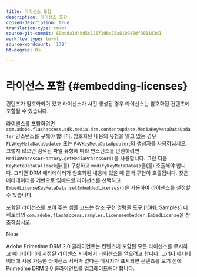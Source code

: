 ```yaml
---
title: 라이선스 포함
description: 라이선스 포함
copied-description: true
translation-type: tm+mt
source-git-commit: 89bdda1d4bd5c126f19ba75a819942df901183d1
workflow-type: tm+mt
source-wordcount: '179'
ht-degree: 0%

---
```



# 라이선스 포함 {#embedding-licenses}

컨텐츠가 암호화되어 있고 라이선스가 사전 생성된 경우 라이선스는 암호화된 컨텐츠에 포함될 수 있습니다.

라이센스를 포함하려면 `com.adobe.flashaccess.sdk.media.drm.contentupdate.MediaKeyMetaDataUpdater` 인스턴스를 구해야 합니다. 암호화된 내용의 유형을 알고 있는 경우 `FLVKeyMetaDataUpdater` 또는 `F4VKeyMetaDataUpdater`;의 생성자를 사용하십시오.그렇지 않으면 검색된 파일 유형에 따라 인스턴스를 반환하려면 `MediaProcessorFactory.getMediaProcessor()`를 사용합니다. 그런 다음 `KeyMetaDataCallback`을(를) 구성하고 `modifyKeyMetaData()`을(를) 호출해야 합니다. 그러면 DRM 메타데이터가 암호화된 내용에 있을 때 콜백 구현이 호출됩니다. 찾은 메타데이터를 기반으로 임베드할 라이선스를 선택하고 `EmbedLicenseKeyMetaData.setEmbeddedLicenses()`을 사용하여 라이센스를 설정할 수 있습니다.

포함된 라이선스를 보여 주는 샘플 코드는 참조 구현 명령줄 도구 [!DNL Samples] 디렉토리의 `com.adobe.flashaccess.samples.licenseembedder.EmbedLicense`을 참조하십시오.

>[!NOTE]
>
>Adobe Primetime DRM 2.0 클라이언트는 컨텐츠에 포함된 모든 라이센스를 무시하고 메타데이터에 지정된 라이센스 서버에서 라이센스를 얻으려고 합니다. 그러나 메타데이터에 사용 가능한 라이센스 서버가 없다는 메시지가 표시되면 콘텐츠를 보기 전에 Primetime DRM 2.0 클라이언트를 업그레이드해야 합니다.

